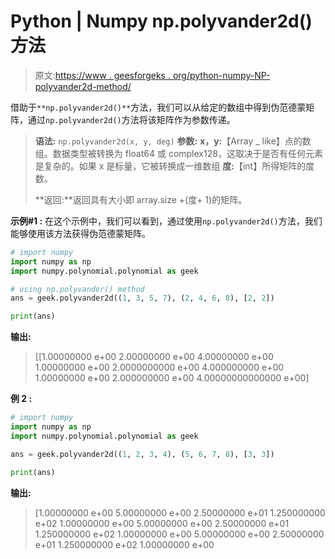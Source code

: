 # Python | Numpy np.polyvander2d()方法

> 原文:[https://www . geesforgeks . org/python-numpy-NP-polyvander2d-method/](https://www.geeksforgeeks.org/python-numpy-np-polyvander2d-method/)

借助于`**np.polyvander2d()**`方法，我们可以从给定的数组中得到伪范德蒙矩阵，通过`np.polyvander2d()`方法将该矩阵作为参数传递。

> **语法:** `np.polyvander2d(x, y, deg)`
> **参数:**
> **x，y:**【Array _ like】点的数组。数据类型被转换为 float64 或 complex128，这取决于是否有任何元素是复杂的。如果 x 是标量，它被转换成一维数组
> **度:**【int】所得矩阵的度数。
> 
> **返回:**返回具有大小即 array.size +(度+ 1)的矩阵。

**示例#1 :**
在这个示例中，我们可以看到，通过使用`np.polyvander2d()`方法，我们能够使用该方法获得伪范德蒙矩阵。

```py
# import numpy
import numpy as np
import numpy.polynomial.polynomial as geek

# using np.polyvander() method
ans = geek.polyvander2d((1, 3, 5, 7), (2, 4, 6, 8), [2, 2])

print(ans)
```

**输出:**

> [[1.00000000 e+00 2.00000000 e+00 4.00000000 e+00 1.00000000 e+00
> 2.0000000000 e+00 4.000000000 e+00 1.00000000 e+00 2.000000000 e+00
> 4.00000000000000 e+00]

**例 2 :**

```py
# import numpy
import numpy as np
import numpy.polynomial.polynomial as geek

ans = geek.polyvander2d((1, 2, 3, 4), (5, 6, 7, 8), [3, 3])

print(ans)
```

**输出:**

> [1.00000000 e+00 5.00000000 e+00 2.50000000 e+01 1.250000000 e+02
> 1.00000000 e+00 5.00000000 e+00 2.50000000 e+01 1.250000000 e+02
> 1.00000000 e+00 5.00000000 e+00 2.50000000 e+01 1.250000000 e+02
> 1.00000000 e+00